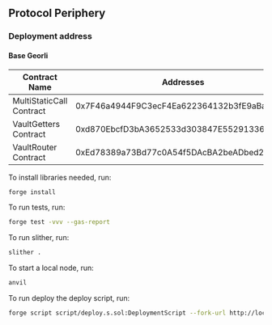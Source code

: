 ## Protocol Periphery

### Deployment address

#### Base Georli

| Contract Name            | Addresses                                  |
| ------------------------ | ------------------------------------------ |
| MultiStaticCall Contract | 0x7F46a4944F9C3ecF4Ea622364132b3fE9aBa1015 |
| VaultGetters Contract    | 0xd870EbcfD3bA3652533d303847E55291336072e5 |
| VaultRouter Contract     | 0xEd78389a73Bd77c0A54f5DAcBA2beADbed27A9EC |

To install libraries needed, run:

```zsh
forge install
```

To run tests, run:

```zsh
forge test -vvv --gas-report
```

To run slither, run:

```zsh
slither .
```

To start a local node, run:

```zsh
anvil
```

To run deploy the deploy script, run:

```zsh
forge script script/deploy.s.sol:DeploymentScript --fork-url http://localhost:8545 --broadcast
```
